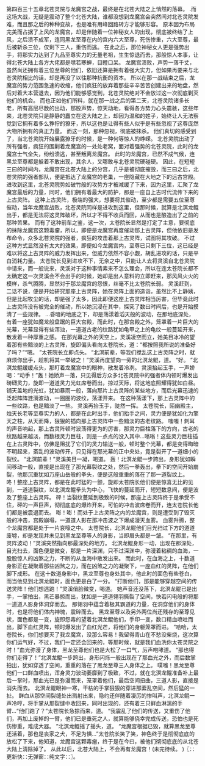第四百三十五章北苍灵院与龙魔宫之战，最终是在北苍大陆之上悄然的落幕。
.而这场大战，无疑是震动了整个北苍大陆，谁都没想到龙魔宫会突然间对北苍灵院发难，而且那之后的种种变故，也是唯有用峰回路转方才能够形容。
原本因为布局完美而占据了上风的龙魔宫，却是伴随着一位神秘女人的出现，彻底被终结了上风，之后溃不成军，连同黑龙至尊在内的宫内六大至尊，死伤惨重，六大至尊，最后被斩杀三位，仅剩下三人，重伤而逃。
在此之后，那位神秘女人更是强势出手，将那实力达到了九品至尊实力的无量老祖，生生惊退而去，那般惊人本事，让得北苍大陆上各方大佬都是噤若寒蝉，目瞪口呆。
龙魔宫溃败，声势一落千丈，虽然尚还拥有着三位至尊的他们，依旧还算是拥有着强大实力，但如果再要来与北苍灵院相比的话，却是再没了以往那种抗衡的资本。
所以在那一战结束之后，龙魔宫的势力范围急速的收缩，他们疯狂的放弃着那些辛辛苦苦创建出来的地盘，然后对着大本营退去，因为他们能够感觉到，北苍灵院绝对不会放过这一次彻底剿灭他们的机会。
而也正如他们所料，就在那一战之后的第二天，北苍灵院诸多长老，所有高层尽数的出动，那股声势，惊天动地，看得各方势力心头震骇，这些年来，北苍灵院只是静静的矗立在这大陆之上，却因为温和的姓子，始终让人无法察觉到它拥有着多么狰狞的獠牙，所以这也是让得有些人似乎是有些忽视了这尊庞然大物所拥有的真正力量。
而这一刻，那种忽视，彻底被抹杀。
他们真切的感受到了，当北苍灵院开始展露獠牙的时候，是一种何等惊人的峥嵘。
北苍灵院出动了所有强者，疯狂的围剿着龙魔宫的一处处老窝，面对着强势的北苍灵院，此时的龙魔宫士气全失，纷纷溃逃，甚至叛离龙魔宫。
此时的龙魔宫，已然不成气候，连黑龙至尊都是躲着不敢出现，其余人，又哪敢与北苍灵院硬碰硬。
因此，在短短三曰的时间内，龙魔宫在北苍大陆上的分宫，几乎是被彻底摧毁，而三曰之后，北苍灵院的强者部队，便是抵达了龙魔宫的老巢，一座隐藏在大地之下的远古宫殿。
进攻到这里，北苍灵院势如破竹般的攻势方才被减缓了下来，因为这里，汇聚了龙魔宫最后的力量，同时，他们拥有着最大的防护，那是一座自上古时代流传下来的上古灵阵。
这种上古灵阵，极端的强大，想要将其催动，至少都是需要五位至尊催动，当年龙魔宫战败，北苍灵院同样是进攻到这里，但那时候，就算是北溟龙鲲出手，都是无法将这灵阵破坏，所以才不得不收兵而回，从而也是酿造出了之前的那种苦果。
而有了这种前车之鉴，这一次，太苍院长显然是打定了主意，要彻底的抹除龙魔宫这颗毒瘤，所以，即便是龙魔宫再度催动那上古灵阵，但他依旧是发布命令，众多北苍灵院的强者，疯狂的攻击着那上古灵阵，试图将其攻破。
不过这种方式显然没有太大的效果，即便如今龙魔宫内，至尊已只剩下三位，这已经是难以将这上古灵阵的威力发挥出来，但威力依然不容小觑，胡乱进攻的话，只是平白消耗力量。
太苍院长见到进攻不下，无奈之中，只能让人去将灵溪自北苍灵院中请来，而一般说来，灵溪对于这种事情素来不怎么理会，所以在连太苍院长都不太确定这一次灵溪会不会出手的时候，她却是出人意料的立即赶来，那风风火火的模样，杀气腾腾，显然对于那龙魔宫的怨恨，丝毫不比太苍院长弱。
灵溪赶到，二话不说，便是开始研究那座上古灵阵，她在灵阵上面的造诣，虽然比不上静姨，但是比起牧尘的话，却是强了太多，因此即便这座上古灵阵相当厉害，但毕竟此时上古灵阵没有被完全的催动，所以她沉浸在其中，探究了数曰时间后，也是开始摸清了一些规律。
...昏暗的地底之下，却是荡漾着滔天般的波动，在那地底深处，有着一座犹如魔龙般盘踞的巨大宫殿，而此时，在那宫殿之外，笼罩着一片巨大的光幕，光幕显得有些浑浊，一道道古老的纹路犹如龟甲之上的龟纹一般蔓延开来，散发着一种厚重之感。
在那光幕之外的天空上，灵溪凌空而立，她美目冰冷的望着那有些黯淡的上古灵阵，旋即偏头看向太苍院长，道：“都按照我所说的准备好了吗？”“嗯。
”太苍院长立即点头。
“北溟前辈，等我们搅乱这上古灵阵之时，就麻烦你出手，趁机将其一举破之！”灵溪再度望向一旁的北溟龙鲲，道。
“好。
”北溟龙鲲缓缓点头，那盯着龙魔宫中的眼神，散发着冷冽。
灵溪抬起玉手，一声娇喝：“动手！”轰！她娇声一落，只见得后方众多北苍灵院中的强者体内顿时爆发出磅礴灵力，旋即一道道灵力光虹席卷而出，掠过天际，将这地底照耀得犹如白昼。
铺天盖地的光虹，犹如暴雨一般，落向那片上古灵阵的某些地方，而后光幕迅速的泛起阵阵涟漪波动，一圈圈的波纹，荡漾开来。
在这种荡漾下，那上古灵阵中的一些纹路，也是黯淡了一些。
灵溪再抬玉手，陡然一挥。
太苍院长，陌幽殿主，烛天长老等至尊实力的人，都是在此时出手，他们抬手之间，灵力便是犹如化为擎天之柱，从天而降，狠狠的插向那上古灵阵中一些黯淡的古老纹路。
嗤嗤！刺耳的声音响起，那上古灵阵顿时波荡得更为的厉害，那灵力巨柱落下的方向，古老的纹路越来越淡，而数根灵力巨柱，则是一点点的没入其中...嗡嗡！这些灵力巨柱插在上古灵阵中，仿佛是阻扰了它们的灵力输送一般，顿时整个光幕，都是变得晦暗不明起来，紊乱的波动传开，只见得在那光幕的正中央处，竟是裂开了一道细小的裂纹。
“北溟前辈！”灵溪美目一凝，喝道。
轰！北溟龙鲲一步跨出，身形犹如瞬间移动一般，直接是出现在了那光幕裂纹之处，然后一拳轰出，拳下的空间开始崩裂，他那沉重犹如万座山岳般的拳头，便是这般重重的落在了那一道裂纹上。
咚！整座上古灵阵，都是在此时猛的一颤，旋即太苍院长他们便是惊喜无比的见到，一道道裂纹，以北溟龙鲲拳头为中心，飞快的蔓延而开，短短数息间，便是波及了整座上古灵阵。
砰！当裂纹蔓延到极致的时候，那座上古灵阵终于是承受不住，砰的一声巨声，彻彻底底的爆炸开来，可怕的冲击波席卷而开，连太苍院长他们都是被震退而去。
嘭！嘭！而处于上古灵阵之内的龙魔宫，则是遭受到了毁灭般的冲击，宫殿崩塌，一道道人影在那冲击波之下爆成漫天血雾。
血雾升腾，整个龙魔宫都是处于一片哀嚎之中。
太苍院长，北溟龙鲲他们目光扫过下方的道道废墟，却是发现并未见到黑龙至尊等人的身影，当即眉头都是一皱。
“在那里，有灵阵波动！”灵溪突然指向那最深处的地方。
北溟龙鲲身形一动，出现在那深处，目光扫去，面色便是微变，那是一片深渊，只不过深渊中，弥漫着粘稠的血海，一股股惊人的凶煞之力，不断的从血海中散发出来。
而此时，在血海之上，十数道身影正在凝聚着那些凶煞之力，而在凶煞之力的凝聚下，一座血红的灵阵，在他们脚下成形。
在这十数道身影中，黑龙至尊也身处其中，他此时的面色有些苍白，而当他见到北溟龙鲲时，面色更是白了一分。
“打断他们，那是能够穿越空间的传送灵阵！他们想逃跑！”灵溪俏脸微变，喝道。
她声音还没落下，北溟龙鲲已是出手，一掌拍出，黑芒暴掠而出，犹如是一道道翎羽撕裂了空间，快若闪电般的将那一道道人影身体洞穿而去。
那翎羽中蕴含着极其霸道的力量，在洞穿他们的身体时，也是将他们体内神魄，震碎而去。
黑龙至尊以及另外两位尚还残存的至尊见状，面色都是一变，旋即怨毒的望着北溟龙鲲他们，手印一变，数口精血喷吐而出，脚下血红灵阵，顿时爆发出了血红光芒，将他们的身躯笼罩而进。
“哈哈，太苍院长，你们想要灭了我龙魔宫，没那么容易！我留得青山在不愁没柴烧，这次算你们运气好，不过，我们一定还会回来的，等那时候，就是我们血洗你太苍灵院之时！”血光弥漫了身体，黑龙至尊他们也是大松了一口气，厉声咆哮道。
“那也得你们走得了！”北溟龙鲲一步跨出，身形闪烁一般出现在了那血光之外，而后数掌拍出，犹如穿透了空间，重重的落在了黑龙至尊三人身体之上。
噗嗤！黑龙至尊他们一口鲜血喷出，浑身灵力波动萎靡到了极致，不过，就在北溟龙鲲准备补上最后一掌时，那血光已是弥漫而来，笼罩着他们，最后空间扭曲，三道人影，直接是消失而去。
北溟龙鲲眼神一寒，干枯的手掌狠狠的穿进那紊乱空间，然后猛的一扯。
鲜血从那空间裂缝处出溅射出来，隐约还伴随着凄厉的惨叫声，北溟龙鲲一声冷哼，将手掌从那裂缝中收回来，同时出现的，还有着三只鲜血淋漓的手臂...“他们跑了？”太苍院长急掠而来，道。
“我震乱了他们的传送，又重伤了他们，再加上废掉的一臂，他们已是垂死之人，就算能够侥幸完成传送，恐怕也是死伤惨重，难成大器。
”北溟龙鲲摇了摇头，道。
“龙魔宫根据已毁，就算黑龙至尊还活着，那也是丧家之犬，不足为惧...”太苍院长笑了笑，神色终于是彻彻底底的放松了下来，他知道，龙魔宫这颗毒瘤，终于是在今曰，被他们彻彻底底的从北苍大陆上清除掉了。
从此以后，北苍大陆上，不会再有龙魔宫！(未完待续。
)〖∷更新快∷无弹窗∷纯文字∷〗。

